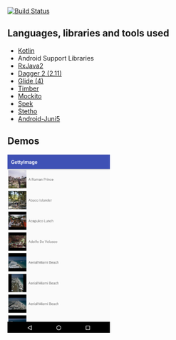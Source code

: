 [![Build Status](https://travis-ci.org/kimtaesu/CleanGallery.svg?branch=master)](https://travis-ci.org/kimtaesu/CleanGaller)


## Languages, libraries and tools used

* [Kotlin](https://kotlinlang.org/)
* Android Support Libraries
* [RxJava2](https://github.com/ReactiveX/RxJava/wiki/What's-different-in-2.0)
* [Dagger 2 (2.11)](https://github.com/google/dagger)
* [Glide (4)](https://github.com/bumptech/glide)
* [Timber](https://github.com/JakeWharton/timber)
* [Mockito](http://site.mockito.org/)
* [Spek](https://github.com/spekframework/spek)
* [Stetho](http://facebook.github.io/stetho/)
* [Android-Juni5](https://github.com/mannodermaus/android-junit5)


## Demos
<img src="screenshot/screenshot.png" alt="Smiley face" height="400" width="230">